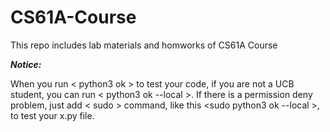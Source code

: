 # CS61A-Course
This repo includes lab materials and homworks of CS61A Course 

***Notice:***

When you run < python3 ok > to test your code, if you are not a UCB student, you can run < python3 ok --local >.
If there is a permission deny problem, just add < sudo > command, like this <sudo python3 ok --local >, to test your x.py file.

